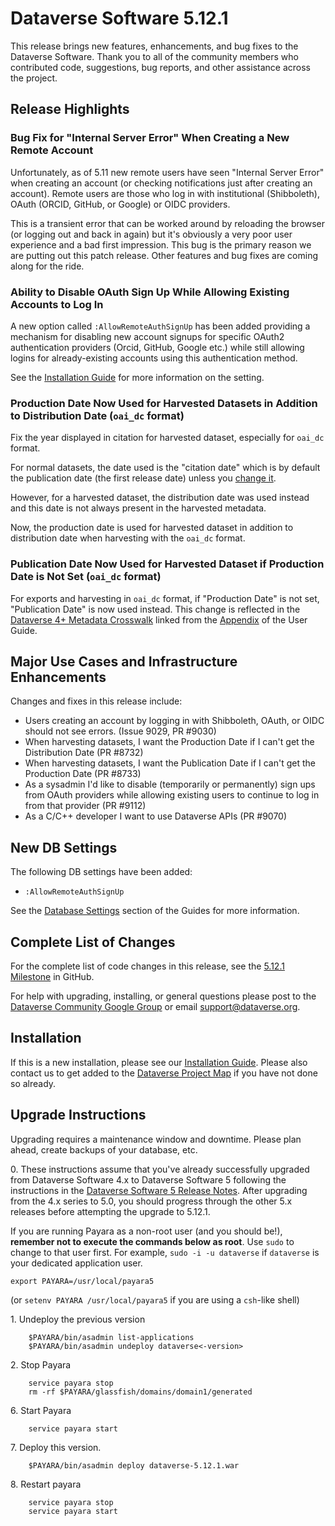 # Dataverse Software 5.12.1

This release brings new features, enhancements, and bug fixes to the Dataverse Software. Thank you to all of the community members who contributed code, suggestions, bug reports, and other assistance across the project.

## Release Highlights

### Bug Fix for "Internal Server Error" When Creating a New Remote Account

Unfortunately, as of 5.11 new remote users have seen "Internal Server Error" when creating an account (or checking notifications just after creating an account). Remote users are those who log in with institutional (Shibboleth), OAuth (ORCID, GitHub, or Google) or OIDC providers.

This is a transient error that can be worked around by reloading the browser (or logging out and back in again) but it's obviously a very poor user experience and a bad first impression. This bug is the primary reason we are putting out this patch release. Other features and bug fixes are coming along for the ride.

### Ability to Disable OAuth Sign Up While Allowing Existing Accounts to Log In

A new option called `:AllowRemoteAuthSignUp` has been added providing a mechanism for disabling new account signups for specific OAuth2 authentication providers (Orcid, GitHub, Google etc.) while still allowing logins for already-existing accounts using this authentication method.

See the [Installation Guide](https://guides.dataverse.org/en/5.12.1/installation/config.html#allowremoteauthsignup) for more information on the setting. 

### Production Date Now Used for Harvested Datasets in Addition to Distribution Date (`oai_dc` format)

Fix the year displayed in citation for harvested dataset, especially for `oai_dc` format.

For normal datasets, the date used is the "citation date" which is by default the publication date (the first release date) unless you [change it](https://guides.dataverse.org/en/5.12.1/api/native-api.html#set-citation-date-field-type-for-a-dataset).

However, for a harvested dataset, the distribution date was used instead and this date is not always present in the harvested metadata.

Now, the production date is used for harvested dataset in addition to distribution date when harvesting with the `oai_dc` format.

### Publication Date Now Used for Harvested Dataset if Production Date is Not Set (`oai_dc` format)

For exports and harvesting in `oai_dc` format, if "Production Date" is not set, "Publication Date" is now used instead. This change is reflected in the [Dataverse 4+ Metadata Crosswalk][] linked from the [Appendix][] of the User Guide.

[Dataverse 4+ Metadata Crosswalk]: https://docs.google.com/spreadsheets/d/10Luzti7svVTVKTA-px27oq3RxCUM-QbiTkm8iMd5C54/edit#gid=1901625433&range=K7
[Appendix]: https://guides.dataverse.org/en/5.12.1/user/appendix.html

## Major Use Cases and Infrastructure Enhancements

Changes and fixes in this release include:

- Users creating an account by logging in with Shibboleth, OAuth, or OIDC should not see errors. (Issue 9029, PR #9030)
- When harvesting datasets, I want the Production Date if I can't get the Distribution Date (PR #8732)
- When harvesting datasets, I want the Publication Date if I can't get the Production Date (PR #8733)
- As a sysadmin I'd like to disable (temporarily or permanently) sign ups from OAuth providers while allowing existing users to continue to log in from that provider (PR #9112)
- As a C/C++ developer I want to use Dataverse APIs (PR #9070)

## New DB Settings

The following DB settings have been added:

- `:AllowRemoteAuthSignUp`

See the [Database Settings](https://guides.dataverse.org/en/5.12.1/installation/config.html#database-settings) section of the Guides for more information.

## Complete List of Changes

For the complete list of code changes in this release, see the [5.12.1 Milestone](https://github.com/IQSS/dataverse/milestone/106?closed=1) in GitHub.

For help with upgrading, installing, or general questions please post to the [Dataverse Community Google Group](https://groups.google.com/forum/#!forum/dataverse-community) or email support@dataverse.org.

## Installation

If this is a new installation, please see our [Installation Guide](https://guides.dataverse.org/en/5.12.1/installation/). Please also contact us to get added to the [Dataverse Project Map](https://guides.dataverse.org/en/5.10/installation/config.html#putting-your-dataverse-installation-on-the-map-at-dataverse-org) if you have not done so already.

## Upgrade Instructions

Upgrading requires a maintenance window and downtime. Please plan ahead, create backups of your database, etc.

0\. These instructions assume that you've already successfully upgraded from Dataverse Software 4.x to Dataverse Software 5 following the instructions in the [Dataverse Software 5 Release Notes](https://github.com/IQSS/dataverse/releases/tag/v5.0). After upgrading from the 4.x series to 5.0, you should progress through the other 5.x releases before attempting the upgrade to 5.12.1.

If you are running Payara as a non-root user (and you should be!), **remember not to execute the commands below as root**. Use `sudo` to change to that user first. For example, `sudo -i -u dataverse` if `dataverse` is your dedicated application user.

```shell
export PAYARA=/usr/local/payara5
```

(or `setenv PAYARA /usr/local/payara5` if you are using a `csh`-like shell)

1\. Undeploy the previous version

```shell
    $PAYARA/bin/asadmin list-applications
    $PAYARA/bin/asadmin undeploy dataverse<-version>
```

2\. Stop Payara

```shell
    service payara stop
    rm -rf $PAYARA/glassfish/domains/domain1/generated
```

6\. Start Payara

```shell
    service payara start
```

7\. Deploy this version.

```shell
    $PAYARA/bin/asadmin deploy dataverse-5.12.1.war
```

8\. Restart payara

```shell
    service payara stop
    service payara start
```

